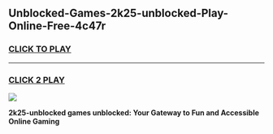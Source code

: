 
## Unblocked-Games-2k25-unblocked-Play-Online-Free-4c47r
<h3>
<a href="https://premium76.site?title=2k25-unblocked&ref=26A">CLICK TO PLAY</a></h3>
<hr>

<h3>
<a href="https://premium76.site?title=2k25-unblocked&ref=26A">CLICK 2 PLAY</a>
  
</h3>

<a href="https://premium76.site?title=2k25-unblocked&ref=26A"><img src="https://clearcache.store/games.png"></a>


**2k25-unblocked games unblocked: Your Gateway to Fun and Accessible Online Gaming**
